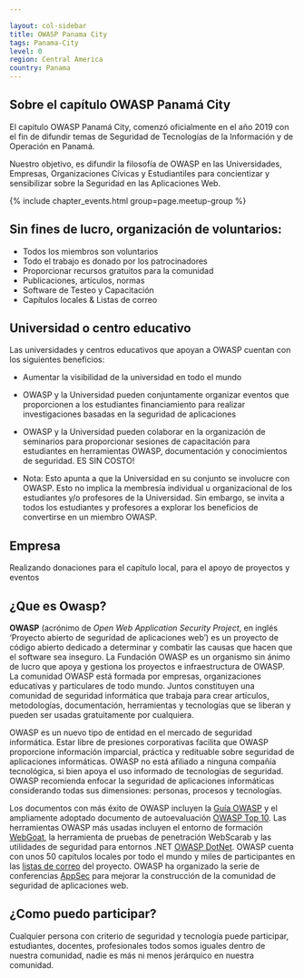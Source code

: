 ```yaml
---

layout: col-sidebar
title: OWASP Panama City
tags: Panama-City
level: 0
region: Central America
country: Panama
---
```


<style type="text/css">

.news-events{

	display: none;
}
</style>

## Sobre el capítulo OWASP Panamá City
El capitulo OWASP Panamá City, comenzó oficialmente en el año 2019 con el fin de difundir temas de Seguridad de Tecnologías de la Información y de Operación en Panamá. 

Nuestro objetivo, es difundir la filosofía de OWASP en las Universidades, Empresas, Organizaciones Cívicas y Estudiantiles para concientizar y sensibilizar sobre la Seguridad en las Aplicaciones Web.

{% include chapter_events.html group=page.meetup-group %}

## Sin fines de lucro, organización de voluntarios:
* Todos los miembros son voluntarios
* Todo el trabajo es donado por los patrocinadores
* Proporcionar recursos gratuitos para la comunidad
* Publicaciones, artículos, normas
* Software de Testeo y Capacitación
* Capítulos locales & Listas de correo


## Universidad o centro educativo
Las universidades y centros educativos que apoyan a OWASP cuentan con los siguientes beneficios:

* Aumentar la visibilidad de la universidad en todo el mundo
* OWASP y la Universidad pueden conjuntamente organizar eventos que proporcionen a los estudiantes financiamiento para realizar investigaciones basadas en la seguridad de aplicaciones
* OWASP y la Universidad pueden colaborar en la organización de seminarios para proporcionar sesiones de capacitación para estudiantes en herramientas OWASP, documentación y conocimientos de seguridad.
ES SIN COSTO!

* Nota: Esto apunta a que la Universidad en su conjunto se involucre con OWASP. Esto no implica la membresía individual u organizacional de los estudiantes y/o profesores de la Universidad. Sin embargo, se invita a todos los estudiantes y profesores a explorar los beneficios de convertirse en un miembro OWASP.

## Empresa
Realizando donaciones para el capítulo local, para el apoyo de proyectos y eventos



## ¿Que es Owasp?

**OWASP** (acrónimo de *Open Web Application
Security Project*, en inglés ‘Proyecto
abierto de seguridad de aplicaciones
web’) es un proyecto de código
abierto dedicado a determinar y combatir
las causas que hacen que el software sea
inseguro. La Fundación OWASP es un
organismo sin ánimo de lucro que apoya y
gestiona los proyectos e infraestructura de OWASP. La comunidad OWASP
está formada por empresas, organizaciones educativas y particulares de
todo mundo. Juntos constituyen una comunidad de seguridad informática
que trabaja para crear artículos, metodologías, documentación,
herramientas y tecnologías que se liberan y pueden ser usadas
gratuitamente por cualquiera.

OWASP es un nuevo tipo de entidad en el mercado de seguridad
informática. Estar libre de presiones corporativas facilita que OWASP
proporcione información imparcial, práctica y redituable sobre seguridad
de aplicaciones informáticas. OWASP no está afiliado a ninguna compañía
tecnológica, si bien apoya el uso informado de tecnologías de seguridad.
OWASP recomienda enfocar la seguridad de aplicaciones informáticas
considerando todas sus dimensiones: personas, procesos y tecnologías.

Los documentos con más éxito de OWASP incluyen la [Guía
OWASP](https://owasp.org/www-project-web-security-testing-guide/) y el ampliamente adoptado documento de
autoevaluación [OWASP Top 10](https://owasp.org/www-project-top-ten/). Las herramientas
OWASP más usadas incluyen el entorno de formación
[WebGoat](https://owasp.org/www-project-webgoat/), la herramienta de pruebas de penetración
WebScarab y las utilidades de seguridad para
entornos .NET [OWASP
DotNet](https://owasp.org/www-project-.net/). OWASP cuenta con unos 50 capítulos
locales por todo el mundo y miles de participantes en las [listas de
correo](https://lists.owasp.org/mailman/listinfo) del proyecto. OWASP ha organizado la
serie de conferencias [AppSec](https://owasp.org/events/) para mejorar la
construcción de la comunidad de seguridad de aplicaciones web.

## ¿Como puedo participar?

Cualquier persona con criterio de seguridad y tecnología puede
participar, estudiantes, docentes, profesionales todos somos iguales
dentro de nuestra comunidad, nadie es más ni menos jerárquico en nuestra
comunidad.

